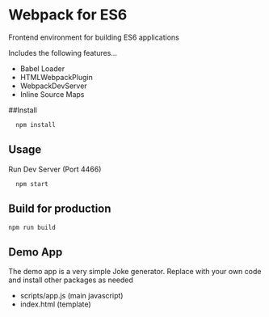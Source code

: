 # Webpack for ES6

Frontend environment for building ES6 applications

Includes the following features...

- Babel Loader
- HTMLWebpackPlugin
- WebpackDevServer
- Inline Source Maps

##Install

```
  npm install
```

## Usage

Run Dev Server (Port 4466)

```
  npm start
```

## Build for production

```
npm run build
```

## Demo App

The demo app is a very simple Joke generator. Replace with your own code and install other packages as needed

- scripts/app.js (main javascript)
- index.html (template)
